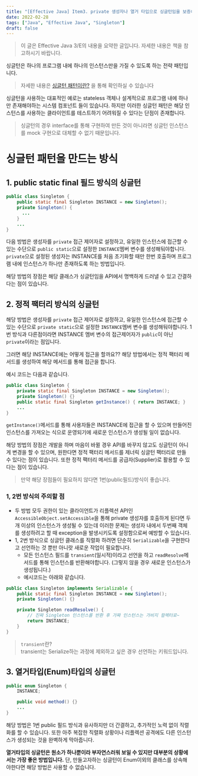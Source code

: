 ```yaml
---
title: "[Effective Java] Item3. private 생성자나 열거 타입으로 싱글턴임을 보증하라"
date: 2022-02-28
tags: ["Java", "Effective Java", "Singleton"]
draft: false
---
```


> 이 글은 Effective Java 3/E의 내용을 요약한 글입니다. 자세한 내용은 책을 참고하시기 바랍니다.

싱글턴은 하나의 프로그램 내에 하나의 인스턴스만을 가질 수 있도록 하는 전략 패턴입니다.

> 자세한 내용은 [싱글턴 패턴이란?](https://seongwon97.github.io/posts/%EC%8B%B1%EA%B8%80%ED%84%B4-%ED%8C%A8%ED%84%B4%EC%9D%B4%EB%9E%80/) 을 통해 확인하실 수 있습니다

싱글턴을 사용하는 대표적인 예로는 stateless 객체나 설계적으로 프로그램 내에 하나만 존재해야하는 시스템 컴포넌트 들이 있습니다.
하지만 이러한 싱글턴 패턴은 해당 인스턴스를 사용하는 클라이언트를 테스트하기 어려워질 수 있다는 단점이 존재합니다.

> 싱글턴의 경우 interface를 통해 구현하여 만든 것이 아니라면 싱글턴 인스턴스를 mock 구현으로 대체할 수 없기 때문입니다.

# 싱글턴 패턴을 만드는 방식
## 1. public static final 필드 방식의 싱글턴
```java
public class Singleton {
    public static final Singleton INSTANCE = new Singleton();
    private Singleton() {
      ...
    }
    ...
}
```
다음 방법은 생성자를 `private` 접근 제어자로 설정하고, 유일한 인스턴스에 접근할 수 있는 수단으로 `public static`으로 설정한 `INSTANCE`멤버 변수를 생성해둬야합니다.
`private`으로 설정된 생성자는 INSTANCE를 처음 초기화할 때만 한번 호출하며 프로그램 내에 인스턴스가 하나만 존재하도록 하는 방법입니다.

해당 방법의 장점은 해당 클래스가 싱글턴임을 API에서 명백하게 드러낼 수 있고 간결하다는 점이 있습니다.

## 2. 정적 팩터리 방식의 싱글턴
해당 방법은 생성자를 `private` 접근 제어자로 설정하고, 유일한 인스턴스에 접근할 수 있는 수단으로 `private static`으로 설정한 `INSTANCE`멤버 변수를 생성해둬야합니다.
1번 방식과 다른점이라면 INSTANCE 멤버 변수의 접근제어자가 `public`이 아닌 `private`이라는 점입니다.

그러면 해당 INSTANCE에는 어떻게 접근을 할까요??
해당 방법에서는 정적 팩터리 메서드를 생성하여 해당 메서드를 통해 접근을 합니다.

예시 코드는 다음과 같습니다.
```java
public class Singleton {
    private static final Singleton INSTANCE = new Singleton();
    private Singleton() {}
    public static final Singleton getInstance() { return INSTANCE; }
    ...
}
```
`getInstance()`메서드를 통해 사용자들은 INSTANCE에 접근을 할 수 있으며 만들어진 인스턴스를 가져오는 식으로 운영되기에 새로운 인스턴스가 생성될 일이 없습니다.

해당 방법의 장점은 개발을 하며 마음이 바뀔 경우 API를 바꾸지 않고도 싱글턴이 아니게 변경을 할 수 있으며, 원한다면 정적 팩터리 메서드를 제너릭 싱글턴 팩터리로 만들 수 있다는 점이 있습니다.
또한 정적 팩터리 메서드를 공급자(Supplier)로 활용할 수 있다는 점이 있습니다.

> 만약 해당 장점들이 필요하지 않다면 1번(public필드)방식이 좋습니다.

### 1, 2번 방식의 주의할 점
- 두 방법 모두 권한이 있는 클라이언트가 리플렉션 API인 `AccessibleObject.setAccessible`을 통해 private 생성자를 호출하게 된다면 두개 이상의 인스턴스가 생성될 수 있는데
이러한 문제는 생성자 내에서 두번째 객체를 생성하려고 할 때 exception을 발생시키도록 설정함으로써 예방할 수 있습니다.
- 1, 2번 방식으로 싱글턴 클래스를 직렬화 하려면 단순히 `Serializable`을 구현한다고 선언하는 것 뿐만 아니랏 새로운 작업이 필요합니다.
  - 모든 인스턴스 필드를 `transient`(일시적)이라고 선언을 하고 `readResolve`메서드를 통해 인스턴스를 반환해야합니다. (그렇지 않을 경우 새로운 인스턴스가 생성됩니다.)
  - 예시코드는 아래와 같습니다.

```java
public class Singleton implements Serializable {
    public static final Singleton INSTANCE = new Singleton();
    private Singleton() {}

    private Singleton readResolve() {
        // 진짜 Singleton 인스턴스를 반환 후 가짜 인스턴스는 가비지 컬렉터로~
        return INSTANCE;
    }
}
```

> `transient`란? <br>
> transient는 Serialize하는 과정에 제외하고 싶은 경우 선언하는 키워드입니다.


## 3. 열거타입(Enum)타입의 싱글턴
```java
public enum Singleton {
    INSTANCE;

    public void method() {}
    ...
}
```
해당 방법은 1번 public 필드 방식과 유사하지만 더 간결하고, 추가적인 노력 없이 직렬화를 할 수 있습니다.
또한 아주 복잡한 직렬화 상황이나 리플렉션 공격에도 다른 인스턴스가 생성되는 것을 완벽하게 막아줍니다.

**열거타입의 싱글턴은 원소가 하나뿐이라 부자연스러워 보일 수 있지만 대부분의 상황에서는 가장 좋은 방법입니다.**
단, 만들고자하는 싱글턴이 Enum이외의 클래스를 상속해야한다면 해당 방법은 사용할 수 없습니다.


